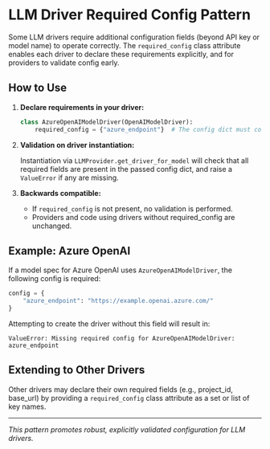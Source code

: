 # LLM Driver Required Config Pattern

Some LLM drivers require additional configuration fields (beyond API key or model name) to operate correctly. The `required_config` class attribute enables each driver to declare these requirements explicitly, and for providers to validate config early.

## How to Use

1. **Declare requirements in your driver:**
    
    ```python
    class AzureOpenAIModelDriver(OpenAIModelDriver):
        required_config = {"azure_endpoint"}  # The config dict must contain this key.
    ```

2. **Validation on driver instantiation:**
    
    Instantiation via `LLMProvider.get_driver_for_model` will check that all required fields are present in the passed config dict, and raise a `ValueError` if any are missing.

3. **Backwards compatible:**
   - If `required_config` is not present, no validation is performed.
   - Providers and code using drivers without required_config are unchanged.

## Example: Azure OpenAI

If a model spec for Azure OpenAI uses `AzureOpenAIModelDriver`, the following config is required:

```python
config = {
    "azure_endpoint": "https://example.openai.azure.com/"
}
```
Attempting to create the driver without this field will result in:

```
ValueError: Missing required config for AzureOpenAIModelDriver: azure_endpoint
```

## Extending to Other Drivers

Other drivers may declare their own required fields (e.g., project_id, base_url) by providing a `required_config` class attribute as a set or list of key names.

---

*This pattern promotes robust, explicitly validated configuration for LLM drivers.*

